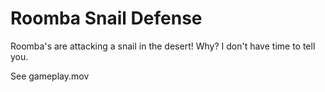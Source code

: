 # Roomba Snail Defense

Roomba's are attacking a snail in the desert! Why? I don't have time to tell you.

See gameplay.mov